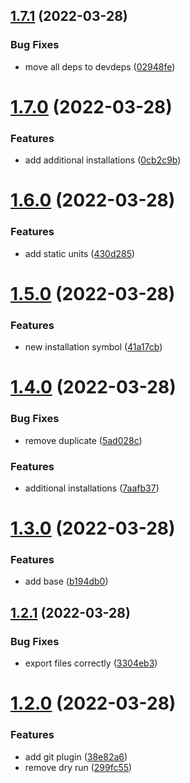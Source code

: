## [1.7.1](https://github.com/flying-dice/war-room-data/compare/v1.7.0...v1.7.1) (2022-03-28)


### Bug Fixes

* move all deps to devdeps ([02948fe](https://github.com/flying-dice/war-room-data/commit/02948fe96701dd0ca4168d858c9103d72563d603))

# [1.7.0](https://github.com/flying-dice/war-room-data/compare/v1.6.0...v1.7.0) (2022-03-28)


### Features

* add additional installations ([0cb2c9b](https://github.com/flying-dice/war-room-data/commit/0cb2c9b9800bc7c6fb401848832e5b73f03e3993))

# [1.6.0](https://github.com/flying-dice/war-room-data/compare/v1.5.0...v1.6.0) (2022-03-28)


### Features

* add static units ([430d285](https://github.com/flying-dice/war-room-data/commit/430d2852347fd122b9d22d3cbb3b30711385a979))

# [1.5.0](https://github.com/flying-dice/war-room-data/compare/v1.4.0...v1.5.0) (2022-03-28)


### Features

* new installation symbol ([41a17cb](https://github.com/flying-dice/war-room-data/commit/41a17cb3f609959f0cb20a0bbc8ac6b1cb7dbf69))

# [1.4.0](https://github.com/flying-dice/war-room-data/compare/v1.3.0...v1.4.0) (2022-03-28)


### Bug Fixes

* remove duplicate ([5ad028c](https://github.com/flying-dice/war-room-data/commit/5ad028cc8807c51b914902b0e603f45b666e1509))


### Features

* additional installations ([7aafb37](https://github.com/flying-dice/war-room-data/commit/7aafb3786e4880df5a7849a2ce314d37a7f4002b))

# [1.3.0](https://github.com/flying-dice/war-room-data/compare/v1.2.1...v1.3.0) (2022-03-28)


### Features

* add base ([b194db0](https://github.com/flying-dice/war-room-data/commit/b194db0653338c9121b700fe5ac729b520eb9b1f))

## [1.2.1](https://github.com/flying-dice/war-room-data/compare/v1.2.0...v1.2.1) (2022-03-28)


### Bug Fixes

* export files correctly ([3304eb3](https://github.com/flying-dice/war-room-data/commit/3304eb393838ce2b78fbce92fc8a1c7b49c089ad))

# [1.2.0](https://github.com/flying-dice/war-room-data/compare/v1.1.0...v1.2.0) (2022-03-28)


### Features

* add git plugin ([38e82a6](https://github.com/flying-dice/war-room-data/commit/38e82a6f4f404d00d00d05637a9a3cd78e1ff222))
* remove dry run ([299fc55](https://github.com/flying-dice/war-room-data/commit/299fc55439ab127ab318fe611b056647513a5a26))
